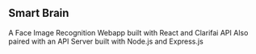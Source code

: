 ## Smart Brain

A Face Image Recognition Webapp built with React and Clarifai API
Also paired with an API Server built with Node.js and Express.js
